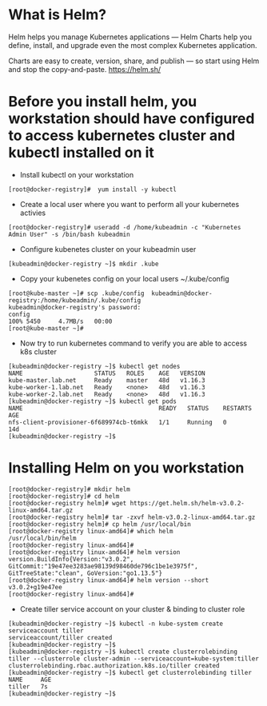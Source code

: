# What is Helm?
Helm helps you manage Kubernetes applications — Helm Charts help you define, install, and upgrade even the most complex Kubernetes application.

Charts are easy to create, version, share, and publish — so start using Helm and stop the copy-and-paste.
https://helm.sh/


# Before you install helm, you workstation should have configured to access kubernetes cluster and kubectl installed on it
* Install kubectl on your workstation
``` 
[root@docker-registry]#  yum install -y kubectl 
```
* Create a local user where you want to perform all your kubernetes activies
``` 
[root@docker-registry]# useradd -d /home/kubeadmin -c "Kubernetes Admin User" -s /bin/bash kubeadmin 
```
* Configure kubenetes cluster on your kubeadmin user
``` 
[kubeadmin@docker-registry ~]$ mkdir .kube 
```
* Copy your kubenetes config on your local users ~/.kube/config
```
[root@kube-master ~]# scp .kube/config  kubeadmin@docker-registry:/home/kubeadmin/.kube/config
kubeadmin@docker-registry's password:
config                                                                                                                                                                      100% 5450     4.7MB/s   00:00
[root@kube-master ~]#
```
* Now try to run kubernetes command to verify you are able to access k8s cluster
```
[kubeadmin@docker-registry ~]$ kubectl get nodes
NAME                    STATUS   ROLES    AGE   VERSION
kube-master.lab.net     Ready    master   48d   v1.16.3
kube-worker-1.lab.net   Ready    <none>   48d   v1.16.3
kube-worker-2.lab.net   Ready    <none>   48d   v1.16.3
[kubeadmin@docker-registry ~]$ kubectl get pods
NAME                                      READY   STATUS    RESTARTS   AGE
nfs-client-provisioner-6f689974cb-t6mkk   1/1     Running   0          14d
[kubeadmin@docker-registry ~]$
```

# Installing Helm on you workstation
```
[root@docker-registry]# mkdir helm
[root@docker-registry]# cd helm
[root@docker-registry helm]# wget https://get.helm.sh/helm-v3.0.2-linux-amd64.tar.gz
[root@docker-registry helm]# tar -zxvf helm-v3.0.2-linux-amd64.tar.gz
[root@docker-registry helm]# cp helm /usr/local/bin
[root@docker-registry linux-amd64]# which helm
/usr/local/bin/helm
[root@docker-registry linux-amd64]#
[root@docker-registry linux-amd64]# helm version
version.BuildInfo{Version:"v3.0.2", GitCommit:"19e47ee3283ae98139d98460de796c1be1e3975f", GitTreeState:"clean", GoVersion:"go1.13.5"}
[root@docker-registry linux-amd64]# helm version --short
v3.0.2+g19e47ee
[root@docker-registry linux-amd64]#
```

* Create tiller service account on your cluster & binding to cluster role
```
[kubeadmin@docker-registry ~]$ kubectl -n kube-system create serviceaccount tiller
serviceaccount/tiller created
[kubeadmin@docker-registry ~]$
[kubeadmin@docker-registry ~]$ kubectl create clusterrolebinding tiller --clusterrole cluster-admin --serviceaccount=kube-system:tiller
clusterrolebinding.rbac.authorization.k8s.io/tiller created
[kubeadmin@docker-registry ~]$ kubectl get clusterrolebinding tiller
NAME     AGE
tiller   7s
[kubeadmin@docker-registry ~]$ 
```



